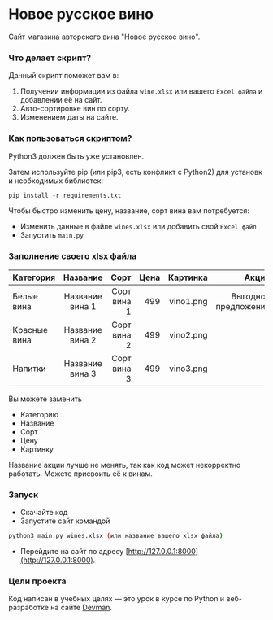 # Новое русское вино

Сайт магазина авторского вина "Новое русское вино".

### Что делает скрипт?

Данный  скрипт поможет вам в:
1. Получении информации из файла `wine.xlsx` или вашего `Excel файла` и добавлении её на сайт.
1. Авто-сортировке вин по сорту.
2. Изменением даты на сайте.

### Как пользоваться скриптом?

Python3 должен быть уже установлен.

Затем используйте pip (или pip3, есть конфликт с Python2) для установки необходимых библиотек:
```bash
pip install -r requirements.txt
```

Чтобы быстро изменить цену, название, сорт вина вам потребуется:

- Изменить данные в файле `wines.xlsx` или добавить свой `Excel файл`
- Запустить `main.py`

### Заполнение своего xlsx файла

| Категория   | Название | Сорт | Цена | Картинка | Акция |
|----------|:-------------:|------:|---------:|------:|-----------:|
| Белые вина |  Название вина 1 | Сорт вина 1 | 499 | vino1.png | Выгодное предложение |
| Красные вина |    Название вина 2   | Сорт вина 2 | 499 | vino2.png ||
| Напитки | Название вина 3 | Сорт вина 3 | 499 | vino3.png ||

Вы можете заменить
* Категорию
* Название
* Сорт
* Цену
* Картинку

Название акции лучше не менять, так как код может некорректно работать. Можете присвоить её к винам.

### Запуск

- Скачайте код
- Запустите сайт командой 
```bash
python3 main.py wines.xlsx (или название вашего xlsx файла)
```
- Перейдите на сайт по адресу [http://127.0.0.1:8000](http://127.0.0.1:8000).

### Цели проекта

Код написан в учебных целях — это урок в курсе по Python и веб-разработке на сайте [Devman](https://dvmn.org).

 

